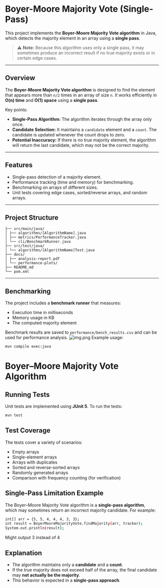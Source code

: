 # Boyer-Moore Majority Vote (Single-Pass)

This project implements the **Boyer-Moore Majority Vote algorithm** in Java, which detects the majority element in an array using a **single pass**.

> ⚠️ **Note:** Because this algorithm uses only a single pass, it may sometimes produce an incorrect result if no true majority exists or in certain edge cases.

---

## Overview

The **Boyer-Moore Majority Vote algorithm** is designed to find the element that appears more than `n/2` times in an array of size `n`. It works efficiently in **O(n) time** and **O(1) space** using a **single pass**.

Key points:

- **Single-Pass Algorithm:** The algorithm iterates through the array only once.
- **Candidate Selection:** It maintains a `candidate` element and a `count`. The candidate is updated whenever the count drops to zero.
- **Potential Inaccuracy:** If there is no true majority element, the algorithm will return the last candidate, which may not be the correct majority.

---

## Features

- Single-pass detection of a majority element.
- Performance tracking (time and memory) for benchmarking.
- Benchmarking on arrays of different sizes.
- Unit tests covering edge cases, sorted/reverse arrays, and random arrays.

---

## Project Structure
```
├── src/main/java/ 
│ ├── algorithms/[AlgorithmName].java
│ ├── metrics/PerformanceTracker.java
│ └── cli/BenchmarkRunner.java
├── src/test/java/
│ └── algorithms/[AlgorithmName]Test.java
├── docs/
│ ├── analysis-report.pdf
│ └── performance-plots/
├── README.md
└── pom.xml
```


---

## Benchmarking

The project includes a **benchmark runner** that measures:

- Execution time in milliseconds
- Memory usage in KB
- The computed majority element

Benchmark results are saved to `performance/bench_results.csv` and can be used for performance analysis.
![img.png](../Boyer-Moore_Majoruty_Vote/src/img.png)
Example usage:

```bash
mvn compile exec:java
```

# Boyer–Moore Majority Vote Algorithm

## Running Tests

Unit tests are implemented using **JUnit 5**. To run the tests:

```bash
mvn test
```
## Test Coverage

The tests cover a variety of scenarios:

- Empty arrays
- Single-element arrays
- Arrays with duplicates
- Sorted and reverse-sorted arrays
- Randomly generated arrays
- Comparison with frequency counting (for verification)

## Single-Pass Limitation Example

The Boyer–Moore Majority Vote algorithm is a **single-pass algorithm**,  
which may sometimes return an incorrect majority candidate. For example:
```bash
int[] arr = {5, 5, 4, 4, 4, 3, 3};
int result = BoyerMooreMajorityVote.findMajority(arr, tracker);
System.out.println(result);
```
Might output 3 instead of 4

## Explanation

- The algorithm maintains only a **candidate** and a **count**.
- If the true majority does not exceed half of the array, the final candidate may **not actually be the majority**.
- This behavior is expected in a **single-pass approach**.



